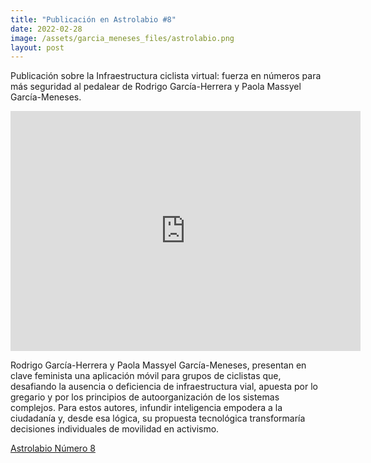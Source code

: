 ```yaml
---
title: "Publicación en Astrolabio #8"
date: 2022-02-28
image: /assets/garcia_meneses_files/astrolabio.png
layout: post
---
```


Publicación sobre la Infraestructura ciclista virtual: fuerza en números para más seguridad al pedalear de Rodrigo García-Herrera y
Paola Massyel García-Meneses.


<iframe src="https://archive.org/embed/ride_100bikes_uacm" width="560" height="384" frameborder="0" webkitallowfullscreen="true" mozallowfullscreen="true" allowfullscreen></iframe>


Rodrigo García-Herrera y Paola Massyel García-Meneses, presentan en clave feminista 
una aplicación móvil para grupos de ciclistas que, desafiando la ausencia o deficiencia 
de infraestructura vial, apuesta por lo gregario y por los principios de autoorganización 
de los sistemas complejos. Para estos autores, infundir inteligencia empodera a la 
ciudadanía y, desde esa lógica, su propuesta tecnológica transformaría decisiones 
individuales de movilidad en activismo.

[Astrolabio Número 8](https://uacm.edu.mx/portals/2/numeros/astror8.pdf)

